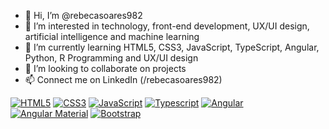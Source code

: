 - 👋 Hi, I’m @rebecasoares982
- 👀 I’m interested in technology, front-end development, UX/UI design, artificial intelligence and machine learning
- 🌱 I’m currently learning HTML5, CSS3, JavaScript, TypeScript, Angular, Python, R Programming and UX/UI design
- 💞️ I’m looking to collaborate on projects
- 📫 Connect me on LinkedIn (/rebecasoares982)

[![HTML5](https://img.shields.io/badge/HTML5-orange.svg)](https://html.com/)
[![CSS3](https://img.shields.io/badge/CSS3-blue.svg)](https://www.w3.org/Style/CSS/)
[![JavaScript](https://img.shields.io/badge/JavaScript-yellow.svg)](https://developer.mozilla.org/en-US/docs/Web/JavaScript)
[![Typescript](https://img.shields.io/badge/Typescript-blue.svg?color=294E80)](https://www.typescriptlang.org/)
[![Angular](https://img.shields.io/badge/Angular-16-red.svg)](https://angular.io/)  
[![Angular Material](https://img.shields.io/badge/Angular%20Material-purple.svg)](https://material.angular.io/)
[![Bootstrap](https://img.shields.io/badge/Bootstrap-purple.svg)](https://getbootstrap.com/)
<!---
rebecasoares982/rebecasoares982 is a ✨ special ✨ repository because its `README.md` (this file) appears on your GitHub profile.
You can click the Preview link to take a look at your changes.
--->
